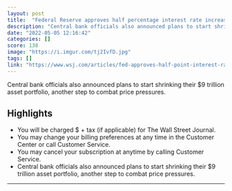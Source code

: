 ```yaml
---
layout: post
title:  "Federal Reserve approves half percentage interest rate increase - crypto and stock markets respond favorably"
description: "Central bank officials also announced plans to start shrinking their $9 trillion asset portfolio, another step to combat price pressures."
date: "2022-05-05 12:16:42"
categories: []
score: 138
image: "https://i.imgur.com/tj2IvfD.jpg"
tags: []
link: "https://www.wsj.com/articles/fed-approves-half-point-interest-rate-rise-ratcheting-up-its-inflation-fight-11651687201"
---
```


Central bank officials also announced plans to start shrinking their $9 trillion asset portfolio, another step to combat price pressures.

## Highlights

- You will be charged $ + tax (if applicable) for The Wall Street Journal.
- You may change your billing preferences at any time in the Customer Center or call Customer Service.
- You may cancel your subscription at anytime by calling Customer Service.
- Central bank officials also announced plans to start shrinking their $9 trillion asset portfolio, another step to combat price pressures.

---
